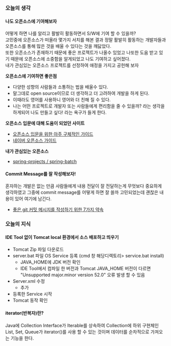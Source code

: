 
### 오늘의 생각

#### 나도 오픈소스에 기여해보자
어떻게 하면 나를 알리고 활발히 활동하면서 S/W에 기여 할 수 있을까?  
고민중에 오픈소스가 떠올라 몇가지 서치를 해본 결과 정말 활발히 활동하는 개발자들과 오픈소스를 통해 많은 것을 배울 수 있다는 것을 깨닳았다.  
또한 오픈소스가 존재하기 때문에 좋은 프로젝트가 나올수 있었고 나또한 도움 받고 있기 때문에 오픈소스에 소중함을 알게되었고 나도 기여하고 싶어졌다.  
내가 관심있는 오픈소스 프로젝트를 선정하여 애정을 가지고 공헌해 보자

**오픈소스에 기여하면 좋은점**
- 다양한 성향의 사람들과 소통하는 법을 배울수 있다.
- 말그데로 open source이므로 더 생각하고 더 고려하여 개발을 하게 된다.
- 이때라도 영어를 사용하니 영어와 더 친해 질 수 있다.
- 나는 어떤 프로젝트로 개발자 또는 사람들에게 편리함을 줄 수 있을까? 라는 생각을 하게되어 나도 만들고 싶다! 라는 욕구가 들게 한다.

**오픈소스 입문에 대해 도움이 되었던 사이트**
- [오픈소스 입문을 위한 아주 구체적인 가이드](https://goo.gl/seZr3T)
- [네이버 오픈소스 가이드](https://goo.gl/xcmWhq)

**내가 관심있는 오픈소스**
- [spring-projects / spring-batch](https://goo.gl/FxU55t)



#### Commit Message를 잘 작성해보자!
혼자하는 개발은 없는 만큼 사람들에게 내용 전달이 잘 전달하는게 무엇보다 중요하게 생각하였고 그중에 commit message를 어떻게 하면 잘 쓸까 고민되었는데 괜찮은 내용이 있어 여기에 남긴다.

- [좋은 git 커밋 메시지를 작성하기 위한 7가지 약속](https://goo.gl/yFdgt3)

### 오늘의 지식

#### IDE Tool 없이 Tomcat local 환경에서 소스 배포하고 띄우기
- Tomcat Zip 파일 다운로드
- server.bat 파일 OS Service 등록 (cmd 창 해당디렉토리> service.bat install)
  + JAVA_HOME에 JDK 버전 확인
  + IDE Tool에서 컴파일 한 버전과 Tomcat JAVA_HOME 버전이 다르면 "Unsupported major.minor version 52.0" 오류 발생 할 수 있음
- Server.xml 수정
  + <Context /> 추가
- 등록한 Service 시작
- Tomcat 동작 확인


#### iterator(반복자)란?
Java에 Collection Interface가 Iterable<E>를 상속하여 Collection에 하위 구현체인 List, Set, Queue가 iterator()를 사용 할 수 있는 것이며 데이터를 순차적으로 가져오는 기능을 한다.
